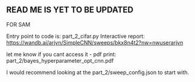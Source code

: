 ## READ ME IS YET TO BE UPDATED


FOR SAM

Entry point to code is: part_2_cifar.py
Interactive report:  https://wandb.ai/arjvn/SimpleCNN/sweeps/bkx8n4t2?nw=nwuserarjvn

let me know if you cant access it - pdf print: part_2/bayes_hyperparameter_opt_cnn.pdf

I would recommend looking at the part_2/sweep_config.json to start with.